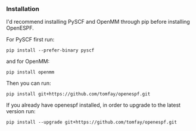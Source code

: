 ### Installation

I'd recommend installing PySCF and OpenMM through pip before installing OpenESPF.

For PySCF first run:
```
pip install --prefer-binary pyscf
```
and for OpenMM:
```
pip install openmm
```
Then you can run:
```
pip install git+https://github.com/tomfay/openespf.git
```
If you already have openespf installed, in order to upgrade to the latest version run:
```
pip install --upgrade git+https://github.com/tomfay/openespf.git
```
